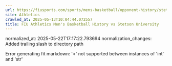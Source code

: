 ```yaml
---
url: https://fiusports.com/sports/mens-basketball/opponent-history/stetson-university/15/
site: Athletics
crawled_at: 2025-05-13T10:04:44.072557
title: FIU Athletics Men's Basketball History vs Stetson University
---
```

normalized_at: 2025-05-22T17:17:22.793694
normalization_changes: Added trailing slash to directory path

Error generating fit markdown: '<' not supported between instances of 'int' and 'str'